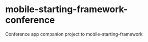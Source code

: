 mobile-starting-framework-conference
====================================

Conference app companion project to mobile-starting-framework
